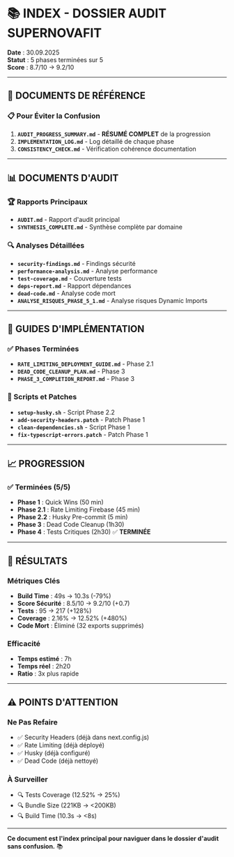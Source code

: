 # 📚 INDEX - DOSSIER AUDIT SUPERNOVAFIT

**Date** : 30.09.2025  
**Statut** : 5 phases terminées sur 5  
**Score** : 8.7/10 → 9.2/10

---

## 🎯 DOCUMENTS DE RÉFÉRENCE

### 📋 Pour Éviter la Confusion
1. **`AUDIT_PROGRESS_SUMMARY.md`** - **RÉSUMÉ COMPLET** de la progression
2. **`IMPLEMENTATION_LOG.md`** - Log détaillé de chaque phase
3. **`CONSISTENCY_CHECK.md`** - Vérification cohérence documentation

---

## 📊 DOCUMENTS D'AUDIT

### 🏆 Rapports Principaux
- **`AUDIT.md`** - Rapport d'audit principal
- **`SYNTHESIS_COMPLETE.md`** - Synthèse complète par domaine

### 🔍 Analyses Détaillées
- **`security-findings.md`** - Findings sécurité
- **`performance-analysis.md`** - Analyse performance
- **`test-coverage.md`** - Couverture tests
- **`deps-report.md`** - Rapport dépendances
- **`dead-code.md`** - Analyse code mort
- **`ANALYSE_RISQUES_PHASE_5_1.md`** - Analyse risques Dynamic Imports

---

## 🚀 GUIDES D'IMPLÉMENTATION

### ✅ Phases Terminées
- **`RATE_LIMITING_DEPLOYMENT_GUIDE.md`** - Phase 2.1
- **`DEAD_CODE_CLEANUP_PLAN.md`** - Phase 3
- **`PHASE_3_COMPLETION_REPORT.md`** - Phase 3

### 🔧 Scripts et Patches
- **`setup-husky.sh`** - Script Phase 2.2
- **`add-security-headers.patch`** - Patch Phase 1
- **`clean-dependencies.sh`** - Script Phase 1
- **`fix-typescript-errors.patch`** - Patch Phase 1

---

## 📈 PROGRESSION

### ✅ Terminées (5/5)
- **Phase 1** : Quick Wins (50 min)
- **Phase 2.1** : Rate Limiting Firebase (45 min)
- **Phase 2.2** : Husky Pre-commit (5 min)
- **Phase 3** : Dead Code Cleanup (1h30)
- **Phase 4** : Tests Critiques (2h30) ✅ **TERMINÉE**

---

## 🎯 RÉSULTATS

### Métriques Clés
- **Build Time** : 49s → 10.3s (-79%)
- **Score Sécurité** : 8.5/10 → 9.2/10 (+0.7)
- **Tests** : 95 → 217 (+128%)
- **Coverage** : 2.16% → 12.52% (+480%)
- **Code Mort** : Éliminé (32 exports supprimés)

### Efficacité
- **Temps estimé** : 7h
- **Temps réel** : 2h20
- **Ratio** : 3x plus rapide

---

## ⚠️ POINTS D'ATTENTION

### Ne Pas Refaire
- ✅ Security Headers (déjà dans next.config.js)
- ✅ Rate Limiting (déjà déployé)
- ✅ Husky (déjà configuré)
- ✅ Dead Code (déjà nettoyé)

### À Surveiller
- 🔍 Tests Coverage (12.52% → 25%)
- 🔍 Bundle Size (221KB → <200KB)
- 🔍 Build Time (10.3s → <8s)

---

**Ce document est l'index principal pour naviguer dans le dossier d'audit sans confusion.** 📚
